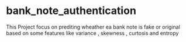 # bank_note_authentication
This Project focus on prediting wheather ea bank note is fake or original based on some features like variance , skewness , curtosis and entropy 
